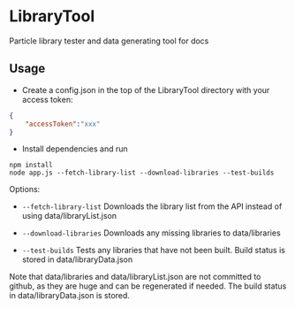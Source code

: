 # LibraryTool

Particle library tester and data generating tool for docs

## Usage

- Create a config.json in the top of the LibraryTool directory with your access token:

```json
{
    "accessToken":"xxx"
}
```

- Install dependencies and run

```
npm install
node app.js --fetch-library-list --download-libraries --test-builds
```

Options:

- `--fetch-library-list` Downloads the library list from the API instead of using data/libraryList.json

- `--download-libraries` Downloads any missing libraries to data/libraries

- `--test-builds` Tests any libraries that have not been built. Build status is stored in data/libraryData.json

Note that data/libraries and data/libraryList.json are not committed to github, as they are huge and
can be regenerated if needed. The build status in data/libraryData.json is stored.


